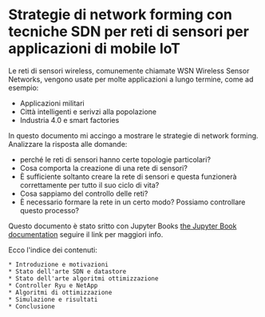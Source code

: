 # Strategie di network forming con tecniche SDN per reti di sensori per applicazioni di mobile IoT

Le reti di sensori wireless, comunemente chiamate WSN Wireless Sensor Networks, vengono usate per molte applicazioni a
lungo termine, come ad esempio:
* Applicazioni militari
* Città intelligenti e serivzi alla popolazione
* Industria 4.0 e smart factories


In questo documento mi accingo a mostrare le strategie di network forming. Analizzare la risposta alle domande: 
* perché le reti di sensori hanno certe topologie particolari?
* Cosa comporta la creazione di una rete di sensori?
* È sufficiente soltanto creare la rete di sensori e questa funzionerà correttamente per tutto il suo ciclo di vita?
* Cosa sappiamo del controllo delle reti? 
* È necessario formare la rete in un certo modo? Possiamo controllare questo processo?

Questo documento è stato sritto con Jupyter Books [the Jupyter Book documentation](https://jupyterbook.org) seguire il link per maggiori info.

Ecco l'indice dei contenuti:

```{tableofcontents}
* Introduzione e motivazioni
* Stato dell'arte SDN e datastore
* Stato dell'arte algoritmi ottimizzazione
* Controller Ryu e NetApp
* Algoritmi di ottimizzazione
* Simulazione e risultati
* Conclusione
```
